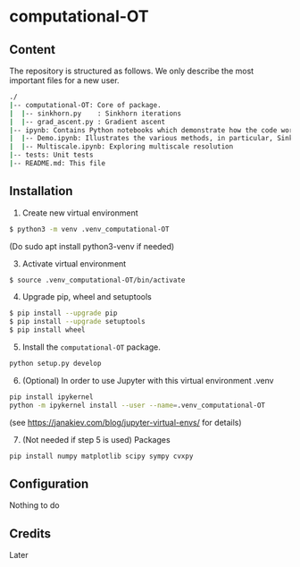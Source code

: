 # computational-OT

## Content

The repository is structured as follows. We only describe the most important files for a new user.
```bash
./
|-- computational-OT: Core of package. 
|  |-- sinkhorn.py    : Sinkhorn iterations
|  |-- grad_ascent.py : Gradient ascent
|-- ipynb: Contains Python notebooks which demonstrate how the code works
|  |-- Demo.ipynb: Illustrates the various methods, in particular, Sinkhorn, Gradient ascent (fixed or line search), L-BGFS, Newton...
|  |-- Multiscale.ipynb: Exploring multiscale resolution
|-- tests: Unit tests
|-- README.md: This file
```

## Installation

1. Create new virtual environment

```bash
$ python3 -m venv .venv_computational-OT
```

(Do
sudo apt install python3-venv
if needed)

3. Activate virtual environment

```bash
$ source .venv_computational-OT/bin/activate
```

4. Upgrade pip, wheel and setuptools 

```bash
$ pip install --upgrade pip
$ pip install --upgrade setuptools
$ pip install wheel
```

5. Install the `computational-OT` package.

```bash
python setup.py develop
```

6. (Optional) In order to use Jupyter with this virtual environment .venv
```bash
pip install ipykernel
python -m ipykernel install --user --name=.venv_computational-OT
```
(see https://janakiev.com/blog/jupyter-virtual-envs/ for details)

7. (Not needed if step 5 is used) Packages
```bash
pip install numpy matplotlib scipy sympy cvxpy
```

## Configuration
Nothing to do

## Credits
Later